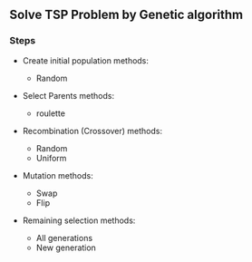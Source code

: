 ## Solve TSP Problem by Genetic algorithm

### Steps

- Create initial population
  methods:
  - Random
  
- Select Parents 
  methods:
  - roulette
  
- Recombination (Crossover)
  methods:
  - Random
  - Uniform
  
- Mutation
  methods:
    - Swap
    - Flip

- Remaining selection
 methods:
    - All generations
    - New generation
